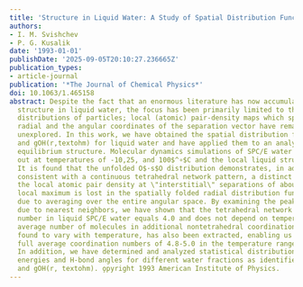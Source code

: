 ```yaml
---
title: 'Structure in Liquid Water: A Study of Spatial Distribution Functions'
authors:
- I. M. Svishchev
- P. G. Kusalik
date: '1993-01-01'
publishDate: '2025-09-05T20:10:27.236665Z'
publication_types:
- article-journal
publication: '*The Journal of Chemical Physics*'
doi: 10.1063/1.465158
abstract: Despite the fact that an enormous literature has now accumulated on the
  structure in liquid water, the focus has been primarily limited to the average radial
  distributions of particles; local (atomic) pair-density maps which span both the
  radial and the angular coordinates of the separation vector have remained largely
  unexplored. In this work, we have obtained the spatial distribution functions gOO(r,textohm)
  and gOH(r,textohm) for liquid water and have applied them to an analysis of the
  equilibrium structure. Molecular dynamics simulations of SPC/E water have been carried
  out at temperatures of -10,25, and 100$^∘$C and the local liquid structure examined.
  It is found that the unfolded O$·s$O distribution demonstrates, in addition to peaks
  consistent with a continuous tetrahedral network pattern, a distinct maximum in
  the local atomic pair density at \"interstitial\" separations of about 3.5 Å. This
  local maximum is lost in the spatially folded radial distribution function gOO(r)
  due to averaging over the entire angular space. By examining the peaks in gOO(r,textohm)
  due to nearest neighbors, we have shown that the tetrahedral network coordination
  number in liquid SPC/E water equals 4.0 and does not depend on temperature. The
  average number of molecules in additional nontetrahedral coordination, which is
  found to vary with temperature, has also been extracted, enabling us to establish
  full average coordination numbers of 4.8-5.0 in the temperature range of -10-100$^∘$C.
  In addition, we have determined and analyzed statistical distributions for the pair
  energies and H-bond angles for different water fractions as identified from gOO(r,textohm)
  and gOH(r, textohm). o̧pyright 1993 American Institute of Physics.
---
```

